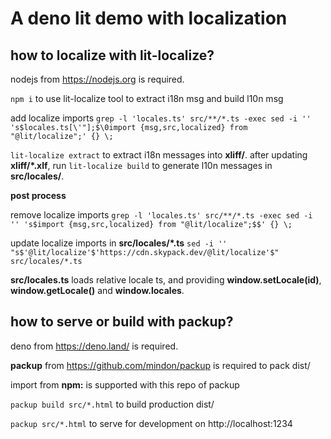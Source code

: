 A deno lit demo with localization
=======

how to localize with lit-localize?
------------
nodejs from https://nodejs.org is required.

`npm i` to use lit-localize tool to extract i18n msg and build l10n msg

add localize imports
`grep -l 'locales.ts' src/**/*.ts -exec sed -i '' 's$locales.ts[\'"];$\0import {msg,src,localized} from "@lit/localize";' {} \;`


`lit-localize extract` to extract i18n messages into **xliff/**.
after updating **xliff/*.xlf**, run `lit-localize build` to generate l10n messages in **src/locales/**.


**post process**

remove localize imports
`grep -l 'locales.ts' src/**/*.ts -exec sed -i '' 's$import {msg,src,localized} from "@lit/localize";$$' {} \;`

update localize imports in **src/locales/*.ts**
`sed -i '' "s$'@lit/localize'$'https://cdn.skypack.dev/@lit/localize'$" src/locales/*.ts`


**src/locales.ts** loads relative locale ts, and providing **window.setLocale(id)**,  **window.getLocale()** and  **window.locales**.


how to serve or build with packup?
------------
deno from https://deno.land/ is required.

**packup** from https://github.com/mindon/packup is required to pack dist/

import from **npm:** is supported with this repo of packup

`packup build src/*.html` to build production dist/

`packup src/*.html` to serve for development on http://localhost:1234

